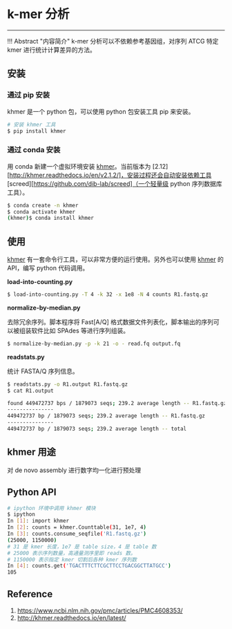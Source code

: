 # k-mer 分析

---

!!! Abstract "内容简介"
    k-mer 分析可以不依赖参考基因组，对序列 ATCG 特定 kmer 进行统计计算差异的方法。

## 安装

### 通过 pip 安装

khmer 是一个 python 包，可以使用 python 包安装工具 pip 来安装。

```bash
# 安装 khmer 工具
$ pip install khmer
```

### 通过 conda 安装

用 conda 新建一个虚拟环境安装 [khmer][]。当前版本为 [2.12][http://khmer.readthedocs.io/en/v2.1.2/]，安装过程还会自动安装依赖工具 [screed][https://github.com/dib-lab/screed]（一个轻量级 python 序列数据库工具）。

```bash
$ conda create -n khmer
$ conda activate khmer
(khmer)$ conda install khmer
```

## 使用

[khmer][] 有一套命令行工具，可以非常方便的运行使用。另外也可以使用 [khmer][] 的 API，编写 python 代码调用。

**load-into-counting.py**

```bash
$ load-into-counting.py -T 4 -k 32 -x 1e8 -N 4 counts R1.fastq.gz
```

**normalize-by-median.py**

去除冗余序列。脚本程序将 Fast[A/Q] 格式数据文件列表化，脚本输出的序列可以被组装软件比如 SPAdes 等进行序列组装。

```bash
$ normalize-by-median.py -p -k 21 -o - read.fq output.fq
```

**readstats.py**

统计 FASTA/Q 序列信息。

```bash
$ readstats.py -o R1.output R1.fastq.gz
$ cat R1.output

found 449472737 bps / 1879073 seqs; 239.2 average length -- R1.fastq.gz
---------------
449472737 bp / 1879073 seqs; 239.2 average length -- R1.fastq.gz
---------------
449472737 bp / 1879073 seqs; 239.2 average length -- total

```

## khmer 用途

对 de novo assembly 进行数字均一化进行预处理

## Python API

```bash
# ipython 环境中调用 khmer 模块
$ ipython
In [1]: import khmer
In [2]: counts = khmer.Counttable(31, 1e7, 4)
In [3]: counts.consume_seqfile('R1.fastq.gz')
(25000, 1150000)
# 31 是 kmer 长度，1e7 是 table size，4 是 table 数
# 25000 表示序列数量，高通量测序里即 reads 数。
# 1150000 表示指定 kmer 切割后各种 kmer 序列数
In [4]: counts.get('TGACTTTCTTCGCTTCCTGACGGCTTATGCC')
105
```


## Reference
1. https://www.ncbi.nlm.nih.gov/pmc/articles/PMC4608353/
2. http://khmer.readthedocs.io/en/latest/

[khmer]: https://github.com/dib-lab/khmer/ "Khmer"
